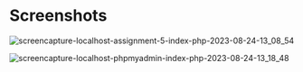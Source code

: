 # Screenshots

![screencapture-localhost-assignment-5-index-php-2023-08-24-13_08_54](https://github.com/FarhanHamim/To-Do-List/assets/65287208/c35fb628-b9f8-4570-8b70-adceb85024be)

![screencapture-localhost-phpmyadmin-index-php-2023-08-24-13_18_48](https://github.com/FarhanHamim/To-Do-List/assets/65287208/9ffb8d12-c3c7-481d-accf-fe92332c41cd)
